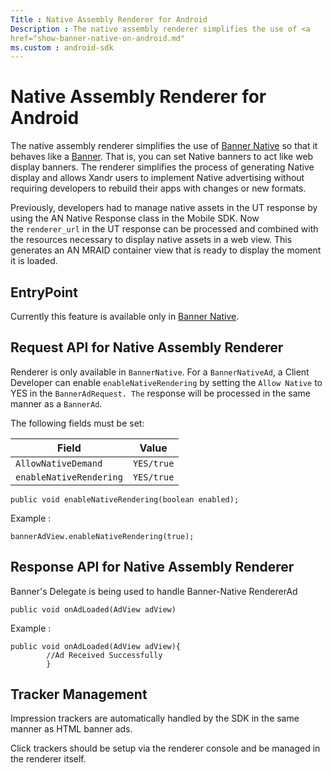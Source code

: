 ```yaml
---
Title : Native Assembly Renderer for Android
Description : The native assembly renderer simplifies the use of <a
href="show-banner-native-on-android.md"
ms.custom : android-sdk
---
```



# Native Assembly Renderer for Android



The native assembly renderer simplifies the use of <a
href="show-banner-native-on-android.md"
class="xref" target="_blank">Banner Native</a> so that it behaves like
a <a
href="show-banners-on-android.md"
class="xref" target="_blank">Banner</a>. That is, you can set Native
banners to act like web display banners. The renderer simplifies the
process of generating Native display and allows
Xandr users to implement Native advertising
without requiring developers to rebuild their apps with changes or new
formats.

Previously, developers had to manage native assets in the UT response by
using the AN Native Response class in the Mobile SDK. Now
the `renderer_url` in the UT response can be processed and combined with
the resources necessary to display native assets in a web view. This
generates an AN MRAID container view that is ready to display the moment
it is loaded.



## EntryPoint 

Currently this feature is available only in <a
href="show-banner-native-on-android.md"
class="xref" target="_blank">Banner Native</a>.





## Request API for Native Assembly Renderer

Renderer is only available in `BannerNative`. For a `BannerNativeAd`, a
Client Developer can enable `enableNativeRendering` by setting
the `Allow Native` to YES in the `BannerAdRequest. The` response will be
processed in the same manner as a `BannerAd`. 

The following fields must be set:

<table class="table">
<thead class="thead">
<tr class="header row">
<th id="ID-00000792__entry__1"
class="entry colsep-1 rowsep-1">Field</th>
<th id="ID-00000792__entry__2"
class="entry colsep-1 rowsep-1">Value</th>
</tr>
</thead>
<tbody class="tbody">
<tr class="odd row">
<td class="entry colsep-1 rowsep-1"
headers="ID-00000792__entry__1"><code
class="ph codeph">AllowNativeDemand</code></td>
<td class="entry colsep-1 rowsep-1"
headers="ID-00000792__entry__2"><code
class="ph codeph">YES/true</code></td>
</tr>
<tr class="even row">
<td class="entry colsep-1 rowsep-1"
headers="ID-00000792__entry__1"><code
class="ph codeph">enableNativeRendering</code></td>
<td class="entry colsep-1 rowsep-1"
headers="ID-00000792__entry__2"><code
class="ph codeph">YES/true</code></td>
</tr>
</tbody>
</table>

``` pre
public void enableNativeRendering(boolean enabled);
```

Example : 

``` pre
bannerAdView.enableNativeRendering(true);
```





## Response API for Native Assembly Renderer

Banner's Delegate is being used to handle Banner-Native RendererAd

``` pre
public void onAdLoaded(AdView adView)
```

Example :   

``` pre
public void onAdLoaded(AdView adView){
        //Ad Received Successfully
        }
```





## Tracker Management

Impression trackers are automatically handled by the SDK in the same
manner as HTML banner ads.

Click trackers should be setup via the renderer console and be managed
in the renderer itself.






